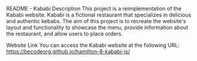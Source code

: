 README - Kababi
Description
This project is a reimplementation of the Kababi website. Kababi is a fictional restaurant that specializes in delicious and authentic kebabs. The aim of this project is to recreate the website's layout and functionality to showcase the menu, provide information about the restaurant, and allow users to place orders.

Website Link
You can access the Kababi website at the following URL: https://becodeorg.github.io/hamilton-8-kababi-js/
